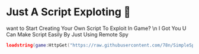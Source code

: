 # Just A Script Exploting 🌠
want to Start Creating Your Own Script To Exploit In Game? \n
  I Got You U Can Make Script Easily By Just Using Remote Spy

  ```lua
  loadstring(game:HttpGet("https://raw.githubusercontent.com/78n/SimpleSpy/main/SimpleSpySource.lua"))()
```
  

